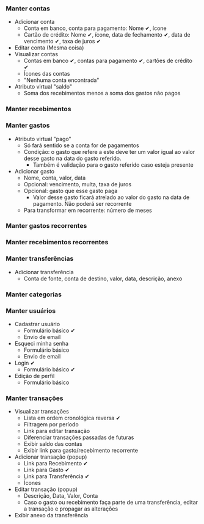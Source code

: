 ### Manter contas
* Adicionar conta
    * Conta em banco, conta para pagamento: Nome ✔, ícone
    * Cartão de crédito: Nome ✔, ícone, data de fechamento ✔,
    data de vencimento ✔, taxa de juros ✔
* Editar conta (Mesma coisa)
* Visualizar contas
    * Contas em banco ✔, contas para pagamento ✔, cartões de crédito ✔
    * Ícones das contas
    * "Nenhuma conta encontrada"
* Atributo virtual "saldo"
    * Soma dos recebimentos menos a soma dos gastos não pagos

### Manter recebimentos

### Manter gastos
* Atributo virtual "pago"
    * Só fará sentido se a conta for de pagamentos
    * Condição: o gasto que refere a este deve ter um valor igual
      ao valor desse gasto na data do gasto referido.
        * Também é validação para o gasto referido caso esteja
          presente
* Adicionar gasto
    * Nome, conta, valor, data
    * Opcional: vencimento, multa, taxa de juros
    * Opcional: gasto que esse gasto paga
        * Valor desse gasto ficará atrelado ao valor do gasto
          na data de pagamento. Não poderá ser recorrente
    * Para transformar em recorrente: número de meses 

### Manter gastos recorrentes

### Manter recebimentos recorrentes

### Manter transferências
* Adicionar transferência
    * Conta de fonte, conta de destino, valor, data, descrição,
    anexo

### Manter categorias

### Manter usuários
* Cadastrar usuário
    * Formulário básico ✔
    * Envio de email
* Esqueci minha senha
    * Formulário básico
    * Envio de email
* Login ✔
    * Formulário básico ✔
* Edição de perfil
    * Formulário básico

### Manter transações
* Visualizar transações
    * Lista em ordem cronológica reversa ✔
    * Filtragem por período
    * Link para editar transação
    * Diferenciar transações passadas de futuras
    * Exibir saldo das contas
    * Exibir link para gasto/recebimento recorrente
* Adicionar transação (popup)
    * Link para Recebimento ✔
    * Link para Gasto ✔
    * Link para Transferência ✔
    * Ícones
* Editar transação (popup)
    * Descrição, Data, Valor, Conta
    * Caso o gasto ou recebimento faça parte de uma transferência,
    editar a transação e propagar as alterações
* Exibir anexo da transferência
        
